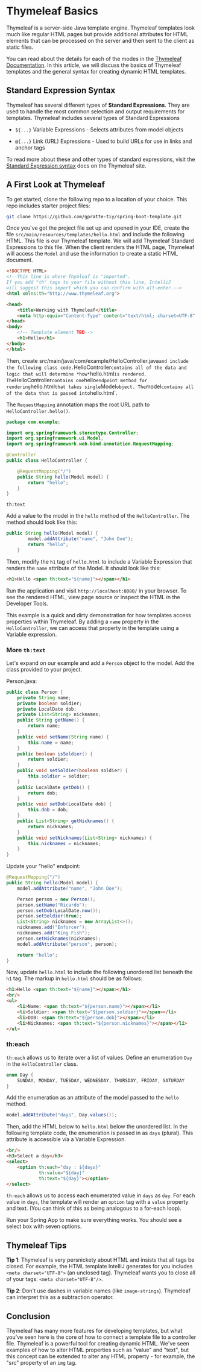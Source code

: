 # Thymeleaf Basics

Thymeleaf is a server-side Java template engine. Thymeleaf templates look much like regular HTML pages but provide additional attributes for HTML elements that can be processed on the server and then sent to the client as static files.

You can read about the details for each of the modes in the [Thymeleaf Documentation](http://www.thymeleaf.org/doc/tutorials/3.0/usingthymeleaf.html). In this article, we will discuss the basics of Thymeleaf templates and the general syntax for creating dynamic HTML templates.

## Standard Expression Syntax

Thymeleaf has several different types of **Standard Expressions**. They are used to handle the most common selection and output requirements for templates. Thymeleaf includes several types of Standard Expressions

* `${...}` Variable Expressions - Selects attributes from model objects

* `@{...}` Link (URL) Expressions - Used to build URLs for use in links and anchor tags

To read more about these and other types of standard expressions, visit the [Standard Expression syntax](http://www.thymeleaf.org/doc/tutorials/3.0/usingthymeleaf.html#standard-expression-syntax) docs on the Thymeleaf site.

## A First Look at Thymeleaf  

To get started, clone the following repo to a location of your choice. This repo includes starter project files:

```sh
git clone https://github.com/gpratte-tiy/spring-boot-template.git
```

Once you've got the project file set up and opened in your IDE, create the file `src/main/resources/templates/hello.html` and include the following HTML. This file is our Thymeleaf template. We will add Thymeleaf Standard Expressions to this file. When the client renders the HTML page, Thymeleaf will access the `Model` and use the information to create a static HTML document.

```html
<!DOCTYPE HTML>
<!--This line is where Thymleaf is "imported".
If you add "th" tags to your file without this line, IntelliJ
will suggest this import which you can confirm with alt-enter.-->
<html xmlns:th="http://www.thymeleaf.org">

<head>
    <title>Working with Thymeleaf</title>
    <meta http-equiv="Content-Type" content="text/html; charset=UTF-8" />
</head>
<body>
    <!-- Template element TBD-->
    <h1>Hello</h1>
</body>
</html>
```

Then, create    src/main/java/com/example/HelloController.java` and include the following class code. `HelloController` contains all of the data and logic that will determine *how* `hello.html` is rendered. The `HelloController` contains one `hello` endpoint method for rendering `hello.html` that takes single `Model` object. The `model` contains all of the data that is passed into `hello.html`.

The `RequestMapping` annotation maps the root URL path to `HelloController.hello()`.

```java
package com.example;

import org.springframework.stereotype.Controller;
import org.springframework.ui.Model;
import org.springframework.web.bind.annotation.RequestMapping;

@Controller
public class HelloController {

    @RequestMapping("/")
    public String hello(Model model) {
        return "hello";
    }
}
```

`th:text`

Add a value to the model in the `hello` method of the `HelloController`. The method should look like this:

```java
public String hello(Model model) {
        model.addAttribute("name", "John Doe");
        return "hello";
    }
```

Then, modify the `h1` tag of `hello.html` to include a Variable Expression that renders the `name` attribute of the Model. It should look like this:

```html
<h1>Hello <span th:text="${name}"></span></h1>
```

Run the application and visit `http://localhost:8080/` in your browser. To see the rendered HTML, view page source or inspect the HTML in the Developer Tools.

This example is a quick and dirty demonstration for how templates access properties within Thymeleaf. By adding a `name` property in the `HelloController`, we can access that property in the template using a Variable expression.

### More `th:text`  

Let's expand on our example and add a `Person` object to the model. Add the class provided to your project.

Person.java:

```java
public class Person {
    private String name;
    private boolean soldier;
    private LocalDate dob;
    private List<String> nicknames;
    public String getName() {
        return name;
    }
    public void setName(String name) {
        this.name = name;
    }
    public boolean isSoldier() {
        return soldier;
    }
    public void setSoldier(boolean soldier) {
        this.soldier = soldier;
    }
    public LocalDate getDob() {
        return dob;
    }
    public void setDob(LocalDate dob) {
        this.dob = dob;
    }
    public List<String> getNicknames() {
        return nicknames;
    }
    public void setNicknames(List<String> nicknames) {
        this.nicknames = nicknames;
    }
}
```

Update your "hello" endpoint:

```java
@RequestMapping("/")
public String hello(Model model) {
    model.addAttribute("name", "John Doe");

    Person person = new Person();
    person.setName("Ricardo");
    person.setDob(LocalDate.now());
    person.setSoldier(true);
    List<String> nicknames = new ArrayList<>();
    nicknames.add("Enforcer");
    nicknames.add("King Fish");
    person.setNicknames(nicknames);
    model.addAttribute("person", person);

    return "hello";
}
```

Now, update `hello.html` to include the following unordered list beneath the `h1` tag. The markup in `hello.html` should be as follows:

```html
<h1>Hello <span th:text="${name}"></span></h1>
<br/>
<ul>
    <li>Name: <span th:text="${person.name}"></span></li>
    <li>Soldier: <span th:text="${person.soldier}"></span></li>
    <li>DOB: <span th:text="${person.dob}"></span></li>
    <li>Nicknames: <span th:text="${person.nicknames}"></span></li>
</ul>
```

### th:each  

`th:each` allows us to iterate over a list of values. Define an enumeration `Day` in the `HelloController` class.

```java
enum Day {
    SUNDAY, MONDAY, TUESDAY, WEDNESDAY, THURSDAY, FRIDAY, SATURDAY
}
```

Add the enumeration as an attribute of the model passed to the `hello` method.

```java
model.addAttribute("days", Day.values());
```

Then, add the HTML below to `hello.html` below the unordered list. In the following template code, the enumeration is passed in as `days` (plural). This attribute is accessible via a Variable Expression.

```html
<br/>
<h3>Select a day</h3>
<select>
    <option th:each="day : ${days}"
            th:value="${day}"
            th:text="${day}"></option>
</select>
```

`th:each` allows us to access each enumerated value in `days` as `day`. For each value in `days`, the template will render an `option` tag with a `value` property and text. (You can think of this as being analogous to a for-each loop).

Run your Spring App to make sure everything works. You should see a select box with seven options.

## Thymeleaf Tips  

**Tip 1**: Thymeleaf is very persnickety about HTML and insists that all tags be closed. For example, the HTML template IntelliJ generates for you includes `<meta charset="UTF-8">` (an unclosed tag). Thymeleaf wants you to close all of your tags: `<meta charset="UTF-8"/>`.

**Tip 2**: Don't use dashes in variable names (like `image-strings`). Thymeleaf can interpret this as a subtraction operator.

## Conclusion 

Thymeleaf has many more features for developing templates, but what you've seen here is the core of how to connect a template file to a controller file. Thymeleaf is a powerful tool for creating dynamic HTML. We've seen examples of how to alter HTML properties such as "value" and "text", but this concept can be extended to alter any HTML property - for example, the "src" property of an `img` tag.
